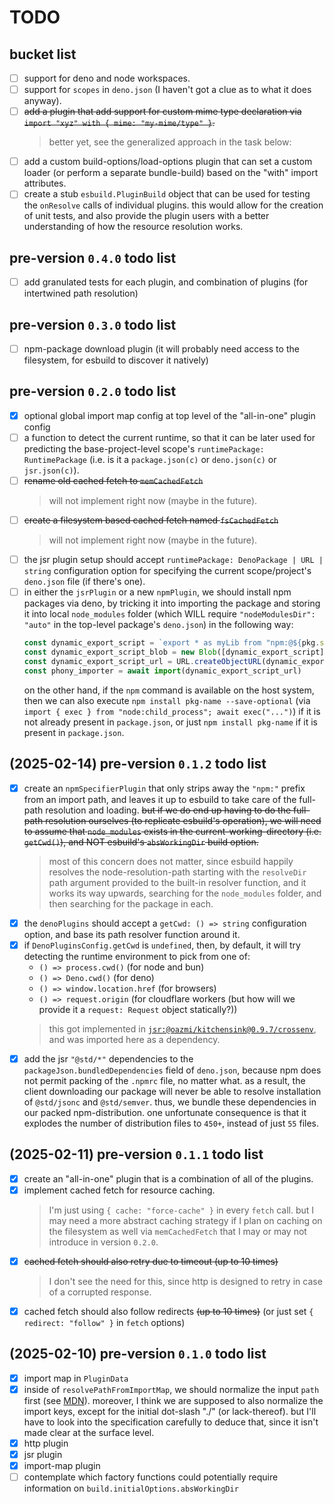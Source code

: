 # TODO

## bucket list

- [ ] support for deno and node workspaces.
- [ ] support for `scopes` in `deno.json` (I haven't got a clue as to what it does anyway).
- [ ] ~~add a plugin that add support for custom mime type declaration via `import "xyz" with { mime: "my-mime/type" }`.~~
  > better yet, see the generalized approach in the task below:
- [ ] add a custom build-options/load-options plugin that can set a custom loader (or perform a separate bundle-build) based on the "with" import attributes.
- [ ] create a stub `esbuild.PluginBuild` object that can be used for testing the `onResolve` calls of individual plugins.
      this would allow for the creation of unit tests, and also provide the plugin users with a better understanding of how the resource resolution works.

## pre-version `0.4.0` todo list

- [ ] add granulated tests for each plugin, and combination of plugins (for intertwined path resolution)

## pre-version `0.3.0` todo list

- [ ] npm-package download plugin (it will probably need access to the filesystem, for esbuild to discover it natively)

## pre-version `0.2.0` todo list

- [x] optional global import map config at top level of the "all-in-one" plugin config
- [ ] a function to detect the current runtime, so that it can be later used for predicting the base-project-level scope's `runtimePackage: RuntimePackage` (i.e. is it a `package.json(c)` or `deno.json(c)` or `jsr.json(c)`).
- [ ] ~~rename old cached fetch to `memCachedFetch`~~
  > will not implement right now (maybe in the future).
- [ ] ~~create a filesystem based cached fetch named `fsCachedFetch`~~
  > will not implement right now (maybe in the future).
- [ ] the jsr plugin setup should accept `runtimePackage: DenoPackage | URL | string` configuration option for specifying the current scope/project's `deno.json` file (if there's one).
- [ ] in either the `jsrPlugin` or a new `npmPlugin`, we should install npm packages via deno, by tricking it into importing the package and storing it into local `node_modules` folder (which WILL require `"nodeModulesDir": "auto"` in the top-level package's `deno.json`) in the following way:
  ```ts
  const dynamic_export_script = `export * as myLib from "npm:@${pkg.scope}/${pkg.name}@${pkg.version}"`
  const dynamic_export_script_blob = new Blob([dynamic_export_script], { type: "text/javascript" })
  const dynamic_export_script_url = URL.createObjectURL(dynamic_export_script_blob)
  const phony_importer = await import(dynamic_export_script_url)
  ```
  on the other hand, if the `npm` command is available on the host system, then we can also execute `npm install pkg-name --save-optional` (via `import { exec } from "node:child_process"; await exec("...")`) if it is not already present in `package.json`, or just `npm install pkg-name` if it is present in `package.json`.

## (2025-02-14) pre-version `0.1.2` todo list

- [x] create an `npmSpecifierPlugin` that only strips away the `"npm:"` prefix from an import path, and leaves it up to esbuild to take care of the full-path resolution and loading.
      ~~but if we do end up having to do the full-path resolution ourselves (to replicate esbuild's operation), we will need to assume that `node_modules` exists in the current-working-directory (i.e. `getCwd()`), and NOT esbuild's `absWorkingDir` build option.~~
  > most of this concern does not matter, since esbuild happily resolves the node-resolution-path starting with the `resolveDir` path argument provided to the built-in resolver function, and it works its way upwards, searching for the `node_modules` folder, and then searching for the package in each.
- [x] the `denoPlugins` should accept a `getCwd: () => string` configuration option, and base its path resolver function around it.
- [x] if `DenoPluginsConfig.getCwd` is `undefined`, then, by default, it will try detecting the runtime environment to pick from one of:
  - `() => process.cwd()` (for node and bun)
  - `() => Deno.cwd()` (for deno)
  - `() => window.location.href` (for browsers)
  - `() => request.origin` (for cloudflare workers (but how will we provide it a `request: Request` object statically?))
  > this got implemented in [`jsr:@oazmi/kitchensink@0.9.7/crossenv`](https://github.com/omar-azmi/kitchensink_ts/commit/7eab48b1fe8f6f9473ee3e9bfd06ff6cfafec6b5), and was imported here as a dependency.
- [x] add the jsr `"@std/*"` dependencies to the `packageJson.bundledDependencies` field of `deno.json`, because npm does not permit packing of the `.npmrc` file, no matter what.
      as a result, the client downloading our package will never be able to resolve installation of `@std/jsonc` and `@std/semver`.
      thus, we bundle these dependencies in our packed npm-distribution.
      one unfortunate consequence is that it explodes the number of distribution files to `450+`, instead of just `55` files.

## (2025-02-11) pre-version `0.1.1` todo list

- [x] create an "all-in-one" plugin that is a combination of all of the plugins.
- [x] implement cached fetch for resource caching.
  > I'm just using `{ cache: "force-cache" }` in every `fetch` call.
  > but I may need a more abstract caching strategy if I plan on caching on the filesystem as well
  > via `memCachedFetch` that I may or may not introduce in version `0.2.0`.
- [x] ~~cached fetch should also retry due to timeout (up to 10 times)~~
  > I don't see the need for this, since http is designed to retry in case of a corrupted response.
- [x] cached fetch should also follow redirects ~~(up to 10 times)~~ (or just set `{ redirect: "follow" }` in `fetch` options)

## (2025-02-10) pre-version `0.1.0` todo list

- [x] import map in `PluginData`
- [x] inside of `resolvePathFromImportMap`, we should normalize the input `path` first (see [MDN](https://developer.mozilla.org/en-US/docs/Web/HTML/Element/script/type/importmap#module_specifier_map:~:text=A%20module%20specifier%20of%20./foo/../js/app.js%20would%20be%20resolved%20to%20./js/app.js%20before%20matching)).
      moreover, I think we are supposed to also normalize the import keys, except for the initial dot-slash "./" (or lack-thereof).
      but I'll have to look into the specification carefully to deduce that, since it isn't made clear at the surface level.
- [x] http plugin
- [x] jsr plugin
- [x] import-map plugin
- [ ] contemplate which factory functions could potentially require information on `build.initialOptions.absWorkingDir`
